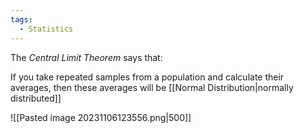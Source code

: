 ```yaml
---
tags:
  - Statistics
---
```

The *Central Limit Theorem* says that:

If you take repeated samples from a population and calculate their averages, then these averages will be [[Normal Distribution|normally distributed]]

![[Pasted image 20231106123556.png|500]]